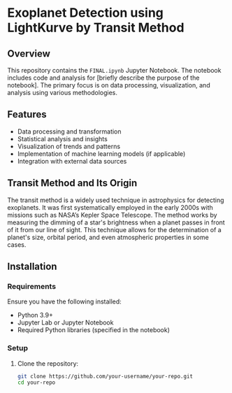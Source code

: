 # Exoplanet Detection using LightKurve by Transit Method

## Overview

This repository contains the `FINAL.ipynb` Jupyter Notebook. The notebook includes code and analysis for [briefly describe the purpose of the notebook]. The primary focus is on data processing, visualization, and analysis using various methodologies.

## Features

- Data processing and transformation
- Statistical analysis and insights
- Visualization of trends and patterns
- Implementation of machine learning models (if applicable)
- Integration with external data sources

## Transit Method and Its Origin

The transit method is a widely used technique in astrophysics for detecting exoplanets. It was first systematically employed in the early 2000s with missions such as NASA’s Kepler Space Telescope. The method works by measuring the dimming of a star's brightness when a planet passes in front of it from our line of sight. This technique allows for the determination of a planet's size, orbital period, and even atmospheric properties in some cases.

## Installation

### Requirements

Ensure you have the following installed:

- Python 3.9+
- Jupyter Lab or Jupyter Notebook
- Required Python libraries (specified in the notebook)

### Setup

1. Clone the repository:
   ```bash
   git clone https://github.com/your-username/your-repo.git
   cd your-repo
   ```

